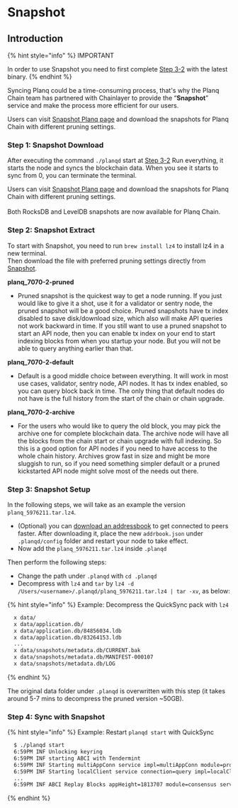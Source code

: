 # Snapshot

## Introduction

{% hint style="info" %}
IMPORTANT

In order to use Snapshot you need to first complete [Step 3-2](./#step-3-2.-run-everything) with the latest binary.
{% endhint %}

Syncing Planq could be a time-consuming process, that's why the Planq Chain team has partnered with Chainlayer to provide the “**Snapshot**” service and make the process more efficient for our users.

Users can visit [Snapshot Planq page](https://polkachu.com/tendermint\_snapshots/planq) and download the snapshots for Planq Chain with different pruning settings.

### Step 1: Snapshot Download

After executing the command `./planqd` start at [Step 3-2](./#step-3-2.-run-everything) Run everything, it starts the node and syncs the blockchain data. When you see it starts to sync from 0, you can terminate the terminal.

Users can visit [Snapshot Planq page](https://polkachu.com/tendermint\_snapshots/planq) and download the snapshots for Planq Chain with different pruning settings.\
\
Both RocksDB and LevelDB snapshots are now available for Planq Chain.

### Step 2: Snapshot Extract

To start with Snapshot, you need to run `brew install lz4` to install lz4 in a new terminal.\
Then download the file with preferred pruning settings directly from [Snapshot](https://polkachu.com/tendermint\_snapshots/planq).

**planq\_7070-2-pruned**

* Pruned snapshot is the quickest way to get a node running. If you just would like to give it a shot, use it for a validator or sentry node, the pruned snapshot will be a good choice. Pruned snapshots have tx index disabled to save disk/download size, which also will make API queries not work backward in time. If you still want to use a pruned snapshot to start an API node, then you can enable tx index on your end to start indexing blocks from when you startup your node. But you will not be able to query anything earlier than that.

**planq\_7070-2-default**

* Default is a good middle choice between everything. It will work in most use cases, validator, sentry node, API nodes. It has tx index enabled, so you can query block back in time. The only thing that default nodes do not have is the full history from the start of the chain or chain upgrade.

**planq\_7070-2-archive**

* For the users who would like to query the old block, you may pick the archive one for complete blockchain data. The archive node will have all the blocks from the chain start or chain upgrade with full indexing. So this is a good option for API nodes if you need to have access to the whole chain history. Archives grow fast in size and might be more sluggish to run, so if you need something simpler default or a pruned kickstarted API node might solve most of the needs out there.

### Step 3: Snapshot Setup

In the following steps, we will take as an example the version\
`planq_5976211.tar.lz4`.

* (Optional) you can [download an addressbook](https://raw.githubusercontent.com/planq-network/networks/main/mainnet/addrbook.json) to get connected to peers faster. After downloading it, place the new `addrbook.json` under `.planqd/config` folder and restart your node to take effect.
* Now add the `planq_5976211.tar.lz4` inside `.planqd`

Then perform the following steps:

* Change the path under `.planqd` with `cd .planqd`
* Decompress with `lz4` and `tar` by `lz4 -d /Users/<username>/.planqd/planq_5976211.tar.lz4 | tar -xv`, as below:

{% hint style="info" %}
Example: Decompress the QuickSync pack with `lz4`

```bash
  x data/
  x data/application.db/
  x data/application.db/84856034.ldb
  x data/application.db/83264153.ldb
  ...
  x data/snapshots/metadata.db/CURRENT.bak
  x data/snapshots/metadata.db/MANIFEST-000107
  x data/snapshots/metadata.db/LOG
```
{% endhint %}

The original data folder under `.planqd` is overwritten with this step (it takes around 5-7 mins to decompress the pruned version \~50GB).

### Step 4: Sync with Snapshot

{% hint style="info" %}
Example: Restart `planqd start` with QuickSync

```bash
  $ ./planqd start
  6:59PM INF Unlocking keyring
  6:59PM INF starting ABCI with Tendermint
  6:59PM INF Starting multiAppConn service impl=multiAppConn module=proxy server=node
  6:59PM INF Starting localClient service connection=query impl=localClient module=abci-client server=node
  ...
  6:59PM INF ABCI Replay Blocks appHeight=1813707 module=consensus server=node stateHeight=1813707 storeHeight=1813707
```
{% endhint %}
